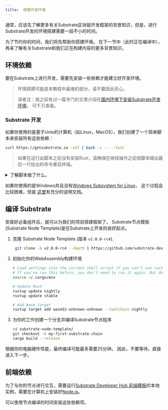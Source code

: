 ```yaml
---
title:  搭建开发环境
---
```


通常，应该先了解更多有关Substrate区块链开发框架的背景知识，但是，进行Substrate开发的环境搭建需要一段不小的时间。

为了节约你的时间，我们将先帮助你搭建环境。 在下一节中（此时正在编译中），再来了解有关Substrate和我们正在构建内容的更多背景知识。


## 环境依赖

要在Substrate上进行开发，需要先安装一些依赖才能建立好开发环境。

> 环境搭建可能是本教程中最难的部分，请不要因此灰心。
>
> 译者注：我之前有过一篇专门的文章介绍在[国内环境下安装Substrate开发环境]( https://learnblockchain.cn/article/1069)， 可千万查看。

### Substrate 开发

如果你使用的是基于Unix的计算机（如Linux，MacOS），我们创建了一个简单脚本来安装所有这些依赖：

```bash
curl https://getsubstrate.io -sSf | bash -s -- --fast
```

> 如果在运行此脚本之前没有安装Rust，请确保在继续操作之前按脚本输出最后一行给出的命令重启终端。

<details>
<summary>了解脚本做了什么。</summary>

> 你可以通过在浏览器中访问 [https://getsubstrate.io](https://getsubstrate.io)来查看此脚本的源代码。

它会自动安装:

- [CMake](https://cmake.org/install/)
- [pkg-config](https://www.freedesktop.org/wiki/Software/pkg-config/)
- [OpenSSL](https://www.openssl.org/)
- [Git](https://git-scm.com/downloads)
- [Rust](https://www.rust-lang.org/tools/install)

</details>



如果你使用的是Windows并且没有[Windows Subsystem for Linux](https://docs.microsoft.com/en-us/windows/wsl/install-win10)，
这个过程会比较困难，但是 [这里](../../knowledgebase/getting-started/windows-users)有充分的说明文档。



## 编译 Substrate

安装好必备组件后，就可以为我们的项目搭建框架了。 Substrate节点模板(Substrate Node Template)是在Substrate上开发的良好起点。

1. 克隆 Substrate Node Template (版本 `v2.0.0-rc4`).

   ```bash
   	git clone -b v2.0.0-rc4 --depth 1 https://github.com/substrate-developer-hub/substrate-node-template
   ```

2. 初始化你的WebAssembly构建环境

   ```bash
   # Load settings into the current shell script if you can't use rustup command
   # If you've run this before, you don't need to run it again. But doing so is harmless.
   source ~/.cargo/env
   
   # Update Rust
   rustup update nightly
   rustup update stable
   
   # Add Wasm target
   rustup target add wasm32-unknown-unknown --toolchain nightly
   ```

3. 为你的工作创建一个分支并编译Substrate节点程序

   ```bash
   cd substrate-node-template/
   git checkout -b my-first-substrate-chain
   cargo build --release
   ```

根据你的电脑硬件性能，最终编译可能最多需要25分钟。 因此，不要等待，直接进入下一步。


## 前端依赖


为了与你的节点进行交互，需要运行[Substrate Developer Hub 前端模板](https://github.com/substrate-developer-hub/substrate-front-end-template)的本地实例，需要在计算机上安装好[Node.js](https://nodejs.org/)。 

可以使用节点编译的时间安装这些依赖项。 

